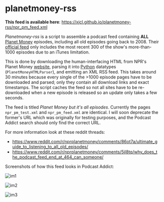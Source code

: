 # planetmoney-rss

**This feed is available here**:
    https://xjcl.github.io/planetmoney-rss/npr_pm_feed.xml

*Planetmoney-rss* is a script to assemble a podcast feed containing **ALL** [Planet Money](https://en.wikipedia.org/wiki/Planet_Money) episodes, including all old episodes going back to 2008.
Their [official feed](https://itunes.apple.com/us/podcast/planet-money/id290783428?mt=2) only includes the most recent 300 of the show's more-than-1000 episodes due to an iTunes limitation.

This is done by downloading the human-interfacing HTML from NPR's Planet Money [website](https://www.npr.org/sections/money/127413729/podcast/archive), parsing it into [Python](https://en.wikipedia.org/wiki/Python_(programming_language)) datatypes (`PlanetMoneyHTMLParser`), and emitting an XML RSS feed. This takes around 30 minutes because every single of the >1000 episode pages have to be downloaded and parsed; only they contain all download links and exact timestamps. The script caches the feed so not all sites have to be re-downloaded when a new episode is released so an update only takes a few seconds.

The feed is titled *Planet Money but it's all episodes*. Currently the pages `npr_pm_test.xml` and `npr_pm_feed.xml` are identical. I will soon deprecate the former's URL which was originally for testing purposes, and the Podcast Addict search should only find the correct URL.

For more information look at these reddit threads:
- https://www.reddit.com/r/nprplanetmoney/comments/86ot7a/ultimate_guide_to_listening_to_all_old_episodes/
- https://www.reddit.com/r/nprplanetmoney/comments/5jl8tq/why_does_the_podcast_feed_end_at_464_can_someone/

Screenshots of how this feed looks in Podcast Addict:

![im1](https://i.imgur.com/lwupMH9.png)

![im2](https://i.imgur.com/SanFKcv.png)

![im3](https://i.imgur.com/5qTZGQb.png)

